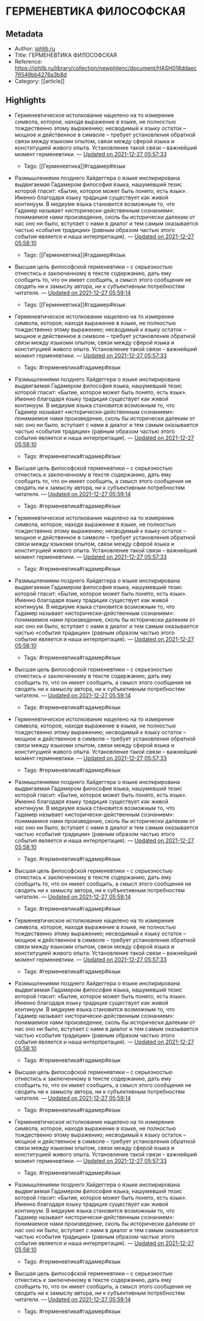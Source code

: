 # ГЕРМЕНЕВТИКА ФИЛОСОФСКАЯ

## Metadata
- Author: [iphlib.ru]()
- Title: ГЕРМЕНЕВТИКА ФИЛОСОФСКАЯ
- Reference: https://iphlib.ru/library/collection/newphilenc/document/HASH018ddaec76549bb4276a3b8d
- Category: [[article]]

## Highlights
- Герменевтическое истолкование нацелено на то измерение символа, которое, находя выражение в языке, не полностью тождественно этому выражению; несводимый к языку остаток – мощное и действенное в символе – требует установления обратной связи между языкоми опытом, связи между сферой языка и конституцией живого опыта. Установление такой связи – важнейший момент герменевтики. — [Updated on 2021-12-27 05:57:33](https://hyp.is/vWff1mbAEeysgAsbDvByyA/iphlib.ru/library/collection/newphilenc/document/HASH018ddaec76549bb4276a3b8d)
   - Tags: [[Герменевтика]]#гадамер#язык
- Размышлениями позднего Хайдеггера о языке инспирирована выдвигаемая Гадамером философия языка, нашумевший тезис которой гласит: «Бытие, которое может быть понято, есть язык». Именно благодаря языку традиция существует как живой континуум. В медиуме языка становится возможным то, что Гадамер называет «исторически-действенным сознанием»: понимаемое нами произведение, сколь бы исторически далеким от нас оно ни было, вступает с нами в диалог и тем самым оказывается частью «события традиции» (равным образом частью этого события является и наша интерпретация). — [Updated on 2021-12-27 05:58:10](https://hyp.is/04B8EGbAEeyV8yuEvdYlOA/iphlib.ru/library/collection/newphilenc/document/HASH018ddaec76549bb4276a3b8d)
   - Tags: [[Герменевтика]]#гадамер#язык
- Высшая цель философской герменевтики – с серьезностью отнестись к заключенному в тексте содержанию, дать ему сообщить то, что он имеет сообщить, а смысл этого сообщения не сводить ни к замыслу автора, ни к субъективным потребностям читателя. — [Updated on 2021-12-27 05:59:14](https://hyp.is/-Si2MGbAEeysgbulilpbBg/iphlib.ru/library/collection/newphilenc/document/HASH018ddaec76549bb4276a3b8d)
   - Tags: [[Герменевтика]]#гадамер#язык



- Герменевтическое истолкование нацелено на то измерение символа, которое, находя выражение в языке, не полностью тождественно этому выражению; несводимый к языку остаток – мощное и действенное в символе – требует установления обратной связи между языкоми опытом, связи между сферой языка и конституцией живого опыта. Установление такой связи – важнейший момент герменевтики. — [Updated on 2021-12-27 05:57:33](https://hyp.is/vWff1mbAEeysgAsbDvByyA/iphlib.ru/library/collection/newphilenc/document/HASH018ddaec76549bb4276a3b8d)
   - Tags: #герменевтика#гадамер#язык
- Размышлениями позднего Хайдеггера о языке инспирирована выдвигаемая Гадамером философия языка, нашумевший тезис которой гласит: «Бытие, которое может быть понято, есть язык». Именно благодаря языку традиция существует как живой континуум. В медиуме языка становится возможным то, что Гадамер называет «исторически-действенным сознанием»: понимаемое нами произведение, сколь бы исторически далеким от нас оно ни было, вступает с нами в диалог и тем самым оказывается частью «события традиции» (равным образом частью этого события является и наша интерпретация). — [Updated on 2021-12-27 05:58:10](https://hyp.is/04B8EGbAEeyV8yuEvdYlOA/iphlib.ru/library/collection/newphilenc/document/HASH018ddaec76549bb4276a3b8d)
   - Tags: #герменевтика#гадамер#язык
- Высшая цель философской герменевтики – с серьезностью отнестись к заключенному в тексте содержанию, дать ему сообщить то, что он имеет сообщить, а смысл этого сообщения не сводить ни к замыслу автора, ни к субъективным потребностям читателя. — [Updated on 2021-12-27 05:59:14](https://hyp.is/-Si2MGbAEeysgbulilpbBg/iphlib.ru/library/collection/newphilenc/document/HASH018ddaec76549bb4276a3b8d)
   - Tags: #герменевтика#гадамер#язык
- Герменевтическое истолкование нацелено на то измерение символа, которое, находя выражение в языке, не полностью тождественно этому выражению; несводимый к языку остаток – мощное и действенное в символе – требует установления обратной связи между языкоми опытом, связи между сферой языка и конституцией живого опыта. Установление такой связи – важнейший момент герменевтики. — [Updated on 2021-12-27 05:57:33](https://hyp.is/vWff1mbAEeysgAsbDvByyA/iphlib.ru/library/collection/newphilenc/document/HASH018ddaec76549bb4276a3b8d)
   - Tags: #герменевтика#гадамер#язык
- Размышлениями позднего Хайдеггера о языке инспирирована выдвигаемая Гадамером философия языка, нашумевший тезис которой гласит: «Бытие, которое может быть понято, есть язык». Именно благодаря языку традиция существует как живой континуум. В медиуме языка становится возможным то, что Гадамер называет «исторически-действенным сознанием»: понимаемое нами произведение, сколь бы исторически далеким от нас оно ни было, вступает с нами в диалог и тем самым оказывается частью «события традиции» (равным образом частью этого события является и наша интерпретация). — [Updated on 2021-12-27 05:58:10](https://hyp.is/04B8EGbAEeyV8yuEvdYlOA/iphlib.ru/library/collection/newphilenc/document/HASH018ddaec76549bb4276a3b8d)
   - Tags: #герменевтика#гадамер#язык
- Высшая цель философской герменевтики – с серьезностью отнестись к заключенному в тексте содержанию, дать ему сообщить то, что он имеет сообщить, а смысл этого сообщения не сводить ни к замыслу автора, ни к субъективным потребностям читателя. — [Updated on 2021-12-27 05:59:14](https://hyp.is/-Si2MGbAEeysgbulilpbBg/iphlib.ru/library/collection/newphilenc/document/HASH018ddaec76549bb4276a3b8d)
   - Tags: #герменевтика#гадамер#язык
- Герменевтическое истолкование нацелено на то измерение символа, которое, находя выражение в языке, не полностью тождественно этому выражению; несводимый к языку остаток – мощное и действенное в символе – требует установления обратной связи между языкоми опытом, связи между сферой языка и конституцией живого опыта. Установление такой связи – важнейший момент герменевтики. — [Updated on 2021-12-27 05:57:33](https://hyp.is/vWff1mbAEeysgAsbDvByyA/iphlib.ru/library/collection/newphilenc/document/HASH018ddaec76549bb4276a3b8d)
   - Tags: #герменевтика#гадамер#язык
- Размышлениями позднего Хайдеггера о языке инспирирована выдвигаемая Гадамером философия языка, нашумевший тезис которой гласит: «Бытие, которое может быть понято, есть язык». Именно благодаря языку традиция существует как живой континуум. В медиуме языка становится возможным то, что Гадамер называет «исторически-действенным сознанием»: понимаемое нами произведение, сколь бы исторически далеким от нас оно ни было, вступает с нами в диалог и тем самым оказывается частью «события традиции» (равным образом частью этого события является и наша интерпретация). — [Updated on 2021-12-27 05:58:10](https://hyp.is/04B8EGbAEeyV8yuEvdYlOA/iphlib.ru/library/collection/newphilenc/document/HASH018ddaec76549bb4276a3b8d)
   - Tags: #герменевтика#гадамер#язык
- Высшая цель философской герменевтики – с серьезностью отнестись к заключенному в тексте содержанию, дать ему сообщить то, что он имеет сообщить, а смысл этого сообщения не сводить ни к замыслу автора, ни к субъективным потребностям читателя. — [Updated on 2021-12-27 05:59:14](https://hyp.is/-Si2MGbAEeysgbulilpbBg/iphlib.ru/library/collection/newphilenc/document/HASH018ddaec76549bb4276a3b8d)
   - Tags: #герменевтика#гадамер#язык
- Герменевтическое истолкование нацелено на то измерение символа, которое, находя выражение в языке, не полностью тождественно этому выражению; несводимый к языку остаток – мощное и действенное в символе – требует установления обратной связи между языкоми опытом, связи между сферой языка и конституцией живого опыта. Установление такой связи – важнейший момент герменевтики. — [Updated on 2021-12-27 05:57:33](https://hyp.is/vWff1mbAEeysgAsbDvByyA/iphlib.ru/library/collection/newphilenc/document/HASH018ddaec76549bb4276a3b8d)
   - Tags: #герменевтика#гадамер#язык
- Размышлениями позднего Хайдеггера о языке инспирирована выдвигаемая Гадамером философия языка, нашумевший тезис которой гласит: «Бытие, которое может быть понято, есть язык». Именно благодаря языку традиция существует как живой континуум. В медиуме языка становится возможным то, что Гадамер называет «исторически-действенным сознанием»: понимаемое нами произведение, сколь бы исторически далеким от нас оно ни было, вступает с нами в диалог и тем самым оказывается частью «события традиции» (равным образом частью этого события является и наша интерпретация). — [Updated on 2021-12-27 05:58:10](https://hyp.is/04B8EGbAEeyV8yuEvdYlOA/iphlib.ru/library/collection/newphilenc/document/HASH018ddaec76549bb4276a3b8d)
   - Tags: #герменевтика#гадамер#язык
- Высшая цель философской герменевтики – с серьезностью отнестись к заключенному в тексте содержанию, дать ему сообщить то, что он имеет сообщить, а смысл этого сообщения не сводить ни к замыслу автора, ни к субъективным потребностям читателя. — [Updated on 2021-12-27 05:59:14](https://hyp.is/-Si2MGbAEeysgbulilpbBg/iphlib.ru/library/collection/newphilenc/document/HASH018ddaec76549bb4276a3b8d)
   - Tags: #герменевтика#гадамер#язык
- Герменевтическое истолкование нацелено на то измерение символа, которое, находя выражение в языке, не полностью тождественно этому выражению; несводимый к языку остаток – мощное и действенное в символе – требует установления обратной связи между языкоми опытом, связи между сферой языка и конституцией живого опыта. Установление такой связи – важнейший момент герменевтики. — [Updated on 2021-12-27 05:57:33](https://hyp.is/vWff1mbAEeysgAsbDvByyA/iphlib.ru/library/collection/newphilenc/document/HASH018ddaec76549bb4276a3b8d)
   - Tags: #герменевтика#гадамер#язык
- Размышлениями позднего Хайдеггера о языке инспирирована выдвигаемая Гадамером философия языка, нашумевший тезис которой гласит: «Бытие, которое может быть понято, есть язык». Именно благодаря языку традиция существует как живой континуум. В медиуме языка становится возможным то, что Гадамер называет «исторически-действенным сознанием»: понимаемое нами произведение, сколь бы исторически далеким от нас оно ни было, вступает с нами в диалог и тем самым оказывается частью «события традиции» (равным образом частью этого события является и наша интерпретация). — [Updated on 2021-12-27 05:58:10](https://hyp.is/04B8EGbAEeyV8yuEvdYlOA/iphlib.ru/library/collection/newphilenc/document/HASH018ddaec76549bb4276a3b8d)
   - Tags: #герменевтика#гадамер#язык
- Высшая цель философской герменевтики – с серьезностью отнестись к заключенному в тексте содержанию, дать ему сообщить то, что он имеет сообщить, а смысл этого сообщения не сводить ни к замыслу автора, ни к субъективным потребностям читателя. — [Updated on 2021-12-27 05:59:14](https://hyp.is/-Si2MGbAEeysgbulilpbBg/iphlib.ru/library/collection/newphilenc/document/HASH018ddaec76549bb4276a3b8d)
   - Tags: #герменевтика#гадамер#язык
